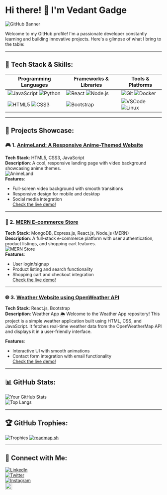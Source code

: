 # Hi there! 👋 I'm **Vedant Gadge**

![GitHub Banner](https://github.com/VenomMonstee/VenomMonstee/blob/main/assets/mankind.gif-ezgif.com-video-to-gif-converter.gif)

Welcome to my GitHub profile! I'm a passionate developer constantly learning and building innovative projects. Here's a glimpse of what I bring to the table:

---

## 🚀 **Tech Stack** & Skills:

| **Programming Languages** | **Frameworks & Libraries** | **Tools & Platforms** | 
| ------------------------- | ------------------------- | --------------------- | 
| ![JavaScript](https://img.shields.io/badge/Code-JavaScript-yellow?style=for-the-badge&logo=javascript) ![Python](https://img.shields.io/badge/Code-Python-blue?style=for-the-badge&logo=python) | ![React](https://img.shields.io/badge/Frontend-React-blue?style=for-the-badge&logo=react) ![Node.js](https://img.shields.io/badge/Backend-Node.js-green?style=for-the-badge&logo=node.js) | ![Git](https://img.shields.io/badge/Version_Control-Git-orange?style=for-the-badge&logo=git) ![Docker](https://img.shields.io/badge/DevOps-Docker-blue?style=for-the-badge&logo=docker) |
| ![HTML5](https://img.shields.io/badge/Frontend-HTML5-orange?style=for-the-badge&logo=html5) ![CSS3](https://img.shields.io/badge/Frontend-CSS3-blue?style=for-the-badge&logo=css3) | ![Bootstrap](https://img.shields.io/badge/UI-Bootstrap-blueviolet?style=for-the-badge&logo=bootstrap) | ![VSCode](https://img.shields.io/badge/Editor-VSCode-blue?style=for-the-badge&logo=visual-studio-code) ![Linux](https://img.shields.io/badge/OS-Linux-yellow?style=for-the-badge&logo=linux) |

---

## 📂 **Projects Showcase**:

### 🎮 1. [AnimeLand: A Responsive Anime-Themed Website](https://github.com/yourusername/AnimeLand)
**Tech Stack**: HTML5, CSS3, JavaScript  
**Description**: A cool, responsive landing page with video background showcasing anime themes.  
![AnimeLand](https://yourgiflink.com/demo.gif)  
**Features**:  
- Full-screen video background with smooth transitions  
- Responsive design for mobile and desktop  
- Social media integration  
[Check the live demo!](https://anime-db-2puc.vercel.app/)

---

### 🛒 2. [MERN E-commerce Store](https://github.com/yourusername/MERN-Ecommerce)
**Tech Stack**: MongoDB, Express.js, React.js, Node.js (MERN)  
**Description**: A full-stack e-commerce platform with user authentication, product listings, and shopping cart features.  
![MERN Store](https://yourgiflink.com/demo2.gif)  
**Features**:  
- User login/signup  
- Product listing and search functionality  
- Shopping cart and checkout integration  
[Check the live demo!](https://yourwebsite.com/MERNStore)

---

### 🌐 3. [Weather Website using OpenWeather API](https://github.com/VenomMonstee/Weather-Website-)
**Tech Stack**: React.js, Bootstrap  
**Description**: Weather App 🌦️ Welcome to the Weather App repository! This project is a simple weather application built using HTML, CSS, and JavaScript. It fetches real-time weather data from the OpenWeatherMap API and displays it in a user-friendly interface.

**Features**:  
- Interactive UI with smooth animations  
- Contact form integration with email functionality  
[Check the live demo!](https://stormwatcherdashboard-kit1uw6m5-vedants-projects-37c95162.vercel.app/)

---

## 📊 **GitHub Stats**:

![Your GitHub Stats](https://github-readme-stats.vercel.app/api?username=yourusername&show_icons=true&theme=radical)  
![Top Langs](https://github-readme-stats.vercel.app/api/top-langs/?username=yourusername&layout=compact&theme=radical)

---

## 🏆 **GitHub Trophies**:
![Trophies](https://github-profile-trophy.vercel.app/?username=yourusername&theme=dracula)
[![roadmap.sh](https://roadmap.sh/card/wide/663f4ec0e8cf2039c5db32c3?variant=dark)](https://roadmap.sh)

---

## 🔗 **Connect with Me**:
[![LinkedIn](https://img.shields.io/badge/LinkedIn-blue?style=for-the-badge&logo=linkedin)](https://linkedin.com/in/yourusername)  
[![Twitter](https://img.shields.io/badge/Twitter-blue?style=for-the-badge&logo=twitter)](https://twitter.com/yourusername)  
[![Instagram](https://img.shields.io/badge/Instagram-pink?style=for-the-badge&logo=instagram)](https://instagram.com/yourusername)  
[<img align="left" alt="LeetCode" width="22px" src="https://upload.wikimedia.org/wikipedia/commons/1/19/LeetCode_logo_black.png" />](https://leetcode.com/u/PabloEscobar112/)
